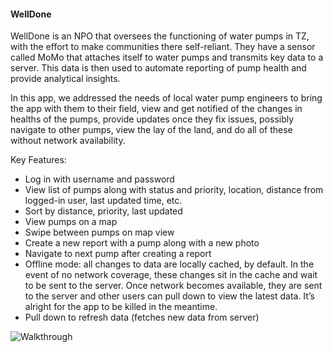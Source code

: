 #### WellDone

WellDone is an NPO that oversees the functioning of water pumps in TZ, with the effort to make communities there self-reliant. They have a sensor called MoMo that attaches itself to water pumps and transmits key data to a server. This data is then used to automate reporting of pump health and provide analytical insights.

In this app, we addressed the needs of local water pump engineers to bring the app with them to their field, view and get notified of the changes in healths of the pumps, provide updates once they fix issues, possibly navigate to other pumps, view the lay of the land, and do all of these without network availability.

Key Features:

 - Log in with username and password
 - View list of pumps along with status and priority, location, distance from logged-in user, last updated time, etc.
 - Sort by distance, priority, last updated
 - View pumps on a map
 - Swipe between pumps on map view
 - Create a new report with a pump along with a new photo
 - Navigate to next pump after creating a report
 - Offline mode: all changes to data are locally cached, by default. In the event of no network coverage, these changes sit in the cache and wait to be sent to the server. Once network becomes available, they are sent to the server and other users can pull down to view the latest data. It’s alright for the app to be killed in the meantime.
 - Pull down to refresh data (fetches new data from server)

![Walkthrough](WellDone+Internal+Demo.gif)